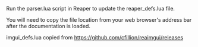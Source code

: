 Run the parser.lua script in Reaper to update the reaper_defs.lua file.

You will need to copy the file location from your web browser's address bar after the documentation is loaded.

imgui_defs.lua copied from https://github.com/cfillion/reaimgui/releases

